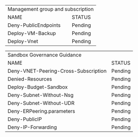 <table>
	<tr>
		<td colspan=2>Management group and subscription</td>
	</tr>
	<tr>
		<td>NAME</td>
		<td>STATUS</td>
	</tr>
	<tr>
		<td>Deny-PublicEndpoints</td>
		<td>Pending</td>
	</tr>
	<tr>
		<td>Deploy-VM-Backup</td>
		<td>Pending</td>
	</tr>
	<tr>
		<td>Deploy-Vnet</td>
		<td>Pending</td>
	</tr>
</table>

<table style="display:block;">
	<tr>
		<td colspan=2>Sandbox Governance Guidance</td>
	</tr>
	<tr>
		<td>NAME</td>
		<td>STATUS</td>
	</tr>
	<tr>
		<td>Deny-VNET-Peering-Cross-Subscription</td>
		<td>Pending</td>
	</tr>	
		<td>Denied-Resources</td>
		<td>Pending</td>
	</tr>
	<tr>
		<td>Deploy-Budget-Sandbox</td>
		<td>Pending</td>
	</tr>
	<tr>
		<td>Deny-Subnet-Without-Nsg</td>
		<td>Pending</td>
	</tr>
	<tr>
		<td>Deny-Subnet-Without-UDR</td>
		<td>Pending</td>
	</tr>
	<tr>
		<td>Deny-ERPeering.parameters</td>
		<td>Pending</td>
	</tr>
	<tr>
		<td>Deny-PublicIP</td>
		<td>Pending</td>
	</tr>
	<tr>
		<td>Deny-IP-Forwarding</td>
		<td>Pending</td>
	</tr>
</table>
